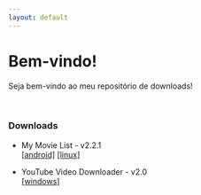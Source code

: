 ```yaml
---
layout: default
---
```


# Bem-vindo!

Seja bem-vindo ao meu repositório de downloads!

<br>

### Downloads

* My Movie List - v2.2.1 <br>
[[android]](https://drive.google.com/file/d/1RlsXdEe0GVcUGVRlquVAABS-ssefXFkM/view?usp=sharing)
[[linux]](https://drive.google.com/file/d/1LWLK2dfuCLxHGlU3NS1rh18cI182AgVk/view?usp=sharing)

* YouTube Video Downloader - v2.0 <br>
[[windows]](https://drive.google.com/file/d/1OVnBl9HmDlk8vFbjoBnbOnJYvkytWPeV/view?usp=sharing)

<br><br>
